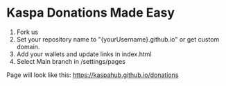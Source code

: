# Kaspa Donations Made Easy
1) Fork us
2) Set your repository name to "{yourUsername}.github.io" or get custom domain.
3) Add your wallets and update links in index.html
4) Select Main branch in /settings/pages

Page will look like this: https://kaspahub.github.io/donations
